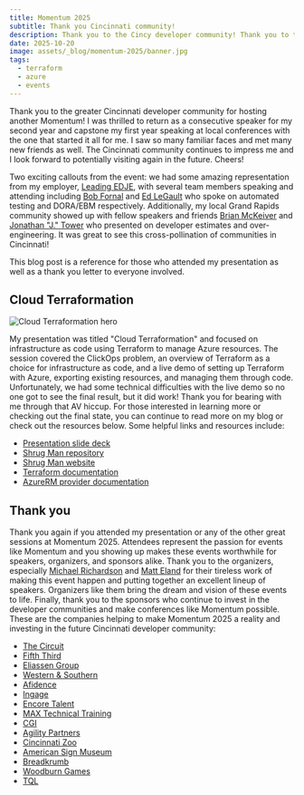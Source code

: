 ```yaml
---
title: Momentum 2025
subtitle: Thank you Cincinnati community!
description: Thank you to the Cincy developer community! Thank you to the attendees, organizers, sponsors, and my fellow speakers for making this event a success.
date: 2025-10-20
image: assets/_blog/momentum-2025/banner.jpg
tags:
  - terraform
  - azure
  - events
---
```


Thank you to the greater Cincinnati developer community for hosting another Momentum! I was thrilled to return as a consecutive speaker for my second year and capstone my first year speaking at local conferences with the one that started it all for me. I saw so many familiar faces and met many new friends as well. The Cincinnati community continues to impress me and I look forward to potentially visiting again in the future. Cheers!

Two exciting callouts from the event: we had some amazing representation from my employer, [Leading EDJE](https://leadingedje.com), with several team members speaking and attending including [Bob Fornal](https://www.linkedin.com/in/rfornal/) and [Ed LeGault](https://www.linkedin.com/in/ed-legault-37aba4) who spoke on automated testing and DORA/EBM respectively. Additionally, my local Grand Rapids community showed up with fellow speakers and friends [Brian McKeiver](https://www.linkedin.com/in/brianmckeiver) and [Jonathan "J." Tower](https://www.linkedin.com/in/jtower) who presented on developer estimates and over-engineering. It was great to see this cross-pollination of communities in Cincinnati!

This blog post is a reference for those who attended my presentation as well as a thank you letter to everyone involved.

## Cloud Terraformation

![Cloud Terraformation hero](/assets/_blog/momentum-2025/cloud_terraformation.jpg)

My presentation was titled "Cloud Terraformation" and focused on infrastructure as code using Terraform to manage Azure resources. The session covered the ClickOps problem, an overview of Terraform as a choice for infrastructure as code, and a live demo of setting up Terraform with Azure, exporting existing resources, and managing them through code. Unfortunately, we had some technical difficulties with the live demo so no one got to see the final result, but it did work! Thank you for bearing with me through that AV hiccup. For those interested in learning more or checking out the final state, you can continue to read more on my blog or check out the resources below. Some helpful links and resources include:

- [Presentation slide deck](https://github.com/victorfrye/presentations/blob/main/files/2025/momentum/cloudterraformation.pdf)
- [Shrug Man repository](https://github.com/victorfrye/shrugman)
- [Shrug Man website](https://shrugman.com)
- [Terraform documentation](https://developer.hashicorp.com/terraform)
- [AzureRM provider documentation](https://registry.terraform.io/providers/hashicorp/azurerm/latest/docs)

## Thank you

Thank you again if you attended my presentation or any of the other great sessions at Momentum 2025. Attendees represent the passion for events like Momentum and you showing up makes these events worthwhile for speakers, organizers, and sponsors alike. Thank you to the organizers, especially [Michael Richardson](https://www.linkedin.com/in/accidentaldeveloper) and [Matt Eland](https://www.linkedin.com/in/matteland) for their tireless work of making this event happen and putting together an excellent lineup of speakers. Organizers like them bring the dream and vision of these events to life. Finally, thank you to the sponsors who continue to invest in the developer communities and make conferences like Momentum possible. These are the companies helping to make Momentum 2025 a reality and investing in the future Cincinnati developer community:

- [The Circuit](https://thecircuit.net/)
- [Fifth Third](https://53.com)
- [Eliassen Group](https://eliassen.com/)
- [Western & Southern](https://westernsouthern.com/)
- [Afidence](https://afidence.com/)
- [Ingage](https://ingagepartners.com/)
- [Encore Talent](https://helloencore.com/)
- [MAX Technical Training](https://maxtrain.com/)
- [CGI](https://cgi.com/)
- [Agility Partners](https://agilitypartners.io/)
- [Cincinnati Zoo](https://cincinnatizoo.org/)
- [American Sign Museum](https://americansignmuseum.org/)
- [Breadkrumb](https://breadkrumb.com/)
- [Woodburn Games](https://woodburngames.com/)
- [TQL](https://tql.com/)
